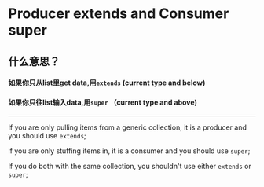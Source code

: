 # Producer extends and Consumer super

## 什么意思？
#### 如果你只从list里get data,用```extends``` (current type and below)
#### 如果你只往list输入data,用```super``` （current type and above)

---
 If you are only pulling items from a generic collection, 
 it is a producer and you should use ```extends```; 
 
 if you are only stuffing items in, 
 it is a consumer and you should use ```super```;
 
 If you do both with the same collection, 
 you shouldn't use either ```extends``` or ```super```;
